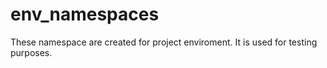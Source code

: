 # env_namespaces
These namespace are created for project enviroment. It is used for testing purposes. 